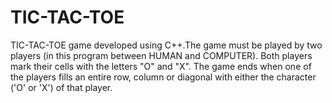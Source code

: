 # TIC-TAC-TOE
TIC-TAC-TOE game developed using C++.The game must be played by two players (in this program between HUMAN and COMPUTER). Both players mark their cells with the letters "O" and "X". The game ends when one of the players fills an entire row, column or diagonal with either the character ('O' or 'X') of that player.
